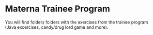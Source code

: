 # Materna Trainee Program

You will find folders folders with the exercises from the trainee program (Java excercises, candy/drug lord game and more).
